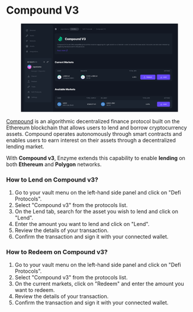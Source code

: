 # Compound V3

<figure><img src="../../../.gitbook/assets/231732124-ea0c51e0-62b9-4e6b-b43e-5f2762b3d57f.png" alt=""><figcaption></figcaption></figure>

[Compound](https://compound.finance/) is an algorithmic decentralized finance protocol built on the Ethereum blockchain that allows users to lend and borrow cryptocurrency assets. Compound operates autonomously through smart contracts and enables users to earn interest on their assets through a decentralized lending market.

With **Compound v3**, Enzyme extends this capability to enable **lending** on both **Ethereum** and **Polygon** networks.

### How to Lend on Compound v3?

1. Go to your vault menu on the left-hand side panel and click on "Defi Protocols".
2. Select "Compound v3" from the protocols list.
3. On the Lend tab, search for the asset you wish to lend and click on "Lend".
4. Enter the amount you want to lend and click on "Lend".
5. Review the details of your transaction.
6. Confirm the transaction and sign it with your connected wallet.

### How to Redeem on Compound v3?

1. Go to your vault menu on the left-hand side panel and click on "Defi Protocols".
2. Select "Compound v3" from the protocols list.
3. On the current markets, click on "Redeem" and enter the amount you want to redeem.
4. Review the details of your transaction.
5. Confirm the transaction and sign it with your connected wallet.
